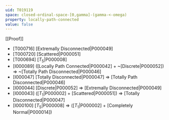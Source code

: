 ```yaml
---
uid: T019119
space: closed-ordinal-space-[0,gamma]-(gamma-<-omega)
property: locally-path-connected
value: false
---
```

[[Proof]]

* [T000716] [Extremally Disconnected|P000049]
* [T000720] [Scattered|P000051]
* [T000694] [$T_5$|P000008]
* [I000089] ([Locally Path Connected|P000042] + ~[Discrete|P000052]) => ~[Totally Path Disconnected|P000046]
* [I000047] [Totally Disconnected|P000047] => [Totally Path Disconnected|P000046]
* [I000044] [Discrete|P000052] => [Extremally Disconnected|P000049]
* [I000043] ([$T_1$|P000002] + [Scattered|P000051]) => [Totally Disconnected|P000047]
* [I000100] [$T_5$|P000008] => ([$T_1$|P000002] + [Completely Normal|P000014])

